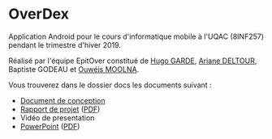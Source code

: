 # OverDex
	
Application Android pour le cours d'informatique mobile à l'UQAC (8INF257) pendant le trimestre d'hiver 2019.
	
Réalisé par l'équipe EpitOver constitué de [Hugo GARDE](https://github.com/snakehugo), [Ariane DELTOUR](https://github.com/Dargonos), Baptiste GODEAU et [Ouwéis MOOLNA](https://github.com/Wes974).
	
Vous trouverez dans le dossier docs les documents suivant : 

* [Document de conception](docs/EpitOver.pdf)
* [Rapport de projet](docs/rapport_projet.docx) ([PDF](docs/rapport_projet.pdf))
* Vidéo de presentation
* [PowerPoint](docs/OverDex_Presentation.pptx) ([PDF](docs/OverDex_Presentation.pdf))
